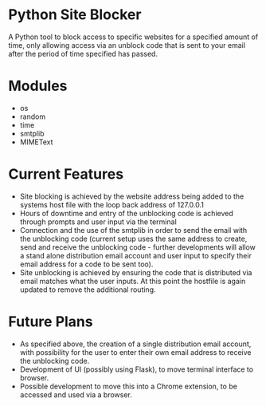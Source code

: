 <h1>Python Site Blocker</h1>

A Python tool to block access to specific websites for a specified amount of time, only allowing access via an unblock code that is sent to your email after the period of time specified has passed.

<h1>Modules</h1>

<ul>
    <li>os</li>
    <li>random</li>
    <li>time</li>
    <li>smtplib</li>
    <li>MIMEText</li>
</ul>

<h1>Current Features</h1>

<ul>
    <li>Site blocking is achieved by the website address being added to the systems host file with the loop back address of 127.0.0.1</li>
    <li>Hours of downtime and entry of the unblocking code is achieved through prompts and user input via the terminal</li>
    <li>Connection and the use of the smtplib in order to send the email with the unblocking code (current setup uses the same address to create, send and receive the unblocking code - further developments will allow a stand alone distribution email account and user input to specify their email address for a code to be sent too).</li>
    <li>Site unblocking is achieved by ensuring the code that is distributed via email matches what the user inputs. At this point the hostfile is again updated to remove the additional routing.</li>
</ul>

<h1>Future Plans</h1>

<ul>
    <li>As specified above, the creation of a single distribution email account, with possibility for the user to enter their own email address to receive the unblocking code.</li>
    <li>Development of UI (possibly using Flask), to move terminal interface to browser.</li>
    <li>Possible development to move this into a Chrome extension, to be accessed and used via a browser.</li>
</ul>